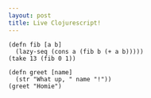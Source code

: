 ```yaml
---
layout: post
title: Live Clojurescript!
---
```


<pre><code class="language-klipse">(defn fib [a b] 
  (lazy-seq (cons a (fib b (+ a b)))))
(take 13 (fib 0 1))
</code></pre>


<pre><code class="language-klipse">(defn greet [name] 
  (str "What up, " name "!"))
(greet "Homie")
</code></pre>
